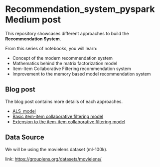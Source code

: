 # Recommendation_system_pyspark Medium post

This repository showcases different approaches to build the **Recommendation System**.

From this series of notebooks, you will learn:
- Concept of the modern recommendation system
- Mathematics behind the matrix factorization model
- Item-Item Collaborative Filtering recommendation system
- Improvement to the memory based model recommendation system


## Blog post
The blog post contains more details of each approaches. 

- [ALS_model]
- [Basic item-item collaborative filtering model]
- [Extension to the item-item collaborative filtering model]

## Data Source
We will be using the movielens dataset (ml-100k).

link: https://grouplens.org/datasets/movielens/


[ALS_model]: https://medium.com/analytics-vidhya/model-based-recommendation-system-with-matrix-factorization-als-model-and-the-math-behind-fdce8b2ffe6d
[Basic item-item collaborative filtering model]: https://medium.com/geekculture/overview-of-item-item-collaborative-filtering-recommendation-system-64ee15b24bb8
[Extension to the item-item collaborative filtering model]: https://medium.com/geekculture/improve-the-item-item-collaborative-filtering-bf74e18fd7d1
